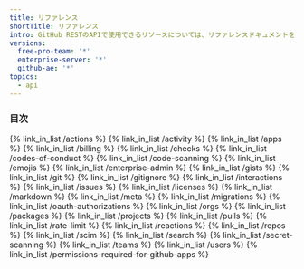 ```yaml
---
title: リファレンス
shortTitle: リファレンス
intro: GitHub RESTのAPIで使用できるリソースについては、リファレンスドキュメントを参照してください。
versions:
  free-pro-team: '*'
  enterprise-server: '*'
  github-ae: '*'
topics:
  - api
---
```


### 目次

{% link_in_list /actions %}
{% link_in_list /activity %}
{% link_in_list /apps %}
{% link_in_list /billing %}
{% link_in_list /checks %}
{% link_in_list /codes-of-conduct %}
{% link_in_list /code-scanning %}
{% link_in_list /emojis %}
{% link_in_list /enterprise-admin %}
{% link_in_list /gists %}
{% link_in_list /git %}
{% link_in_list /gitignore %}
{% link_in_list /interactions %}
{% link_in_list /issues %}
{% link_in_list /licenses %}
{% link_in_list /markdown %}
{% link_in_list /meta %}
{% link_in_list /migrations %}
{% link_in_list /oauth-authorizations %}
{% link_in_list /orgs %}
{% link_in_list /packages %}
{% link_in_list /projects %}
{% link_in_list /pulls %}
{% link_in_list /rate-limit %}
{% link_in_list /reactions %}
{% link_in_list /repos %}
{% link_in_list /scim %}
{% link_in_list /search %}
{% link_in_list /secret-scanning %}
{% link_in_list /teams %}
{% link_in_list /users %}
{% link_in_list /permissions-required-for-github-apps %}
